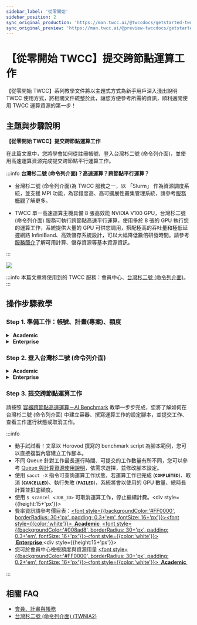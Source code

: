 ```yaml
---
sidebar_label: '從零開始'
sidebar_position: 2
sync_original_production: 'https://man.twcc.ai/@twccdocs/getstarted-twnia2-submit-job-zh' 
sync_original_preview: 'https://man.twcc.ai/@preview-twccdocs/getstarted-twnia2-submit-job-zh'
---
```



# 【從零開始 TWCC】提交跨節點運算工作


【從零開始 TWCC】系列教學文件將以主題式方式為新手用戶深入淺出說明 TWCC 使用方式，將相關文件統整於此，讓您方便參考所需的資訊，順利邁開使用 TWCC 運算資源的第一步！<i class="fa fa-hand-peace-o" aria-hidden="true"></i>


## 主題與步驟說明


**【從零開始 TWCC】提交跨節點運算工作**

在此篇文章中，您將學會如何從註冊帳號、登入台灣杉二號 (命令列介面)，並使用高速運算資源完成提交跨節點平行運算工作。


:::info
**台灣杉二號 (命令列介面)？高速運算？跨節點平行運算？**

- 台灣杉二號 (命令列介面)為 TWCC 服務之一，以 「Slurm」 作為資源調度系統，並支援 MPI 功能，為容錯度高、高可擴展性叢集管理系統，請參考[<ins>服務概觀</ins>](https://man.twcc.ai/@twccdocs/doc-twnia2-main-zh/https%3A%2F%2Fman.twcc.ai%2F%40twccdocs%2Ftwnia2-overview-zh)了解更多。

- TWCC 單一高速運算主機具備 8 張高效能 NVIDIA V100 GPU，台灣杉二號 (命令列介面) 服務可執行跨節點高速平行運算，使用多於 8 張的 GPU 執行您的運算工作，系統提供大量的 GPU 可供您調用，搭配極高的吞吐量和極低延遲網路 InfiniBand、高效儲存系統設計，可以大幅降低數倍研發時間。請參考[<ins>服務簡介</ins>](https://man.twcc.ai/@twccdocs/doc-twnia2-main-zh/https%3A%2F%2Fman.twcc.ai%2F%40twccdocs%2Fguide-twnia2-compute-capability-zh)了解可用計算、儲存資源等基本資源資訊。

::: 


![](https://i.imgur.com/wryZywk.png)



:::info
本篇文章將使用到的 TWCC 服務：會員中心、[<ins>台灣杉二號 (命令列介面)</ins>](https://man.twcc.ai/@twccdocs/doc-twnia2-main-zh)。
:::


## 操作步驟教學

### Step 1. 準備工作：帳號、計畫(專案)、額度

<!-- 1 start -->


<details class="docspoiler">

<summary><font style={{backgroundColor:'#FF0000', borderRadius: 30+'px', padding: 0.3+'em', fontSize: 16+'px'}}><font style={{color:'white'}}> <b>&nbsp;Academic&nbsp;</b></font></font></summary> 

<br/>

1. [註冊帳號](https://iservice.nchc.org.tw/nchc_service/index.php?lang_type=)
2. 完成後，您可以[新申請計畫](https://man.twcc.ai/@twccdocs/doc-service-main-zh/https%3A%2F%2Fman.twcc.ai%2F%40twccdocs%2Fapply-project-and-credit-zh)，或請 [租戶管理員<i class="fa fa-question-circle" aria-hidden="true"></i>](https://man.twcc.ai/@twccdocs/role-main-zh/https%3A%2F%2Fman.twcc.ai%2F%40twccdocs%2Frole-overview-zh) 將您[加入已存在之計畫](https://man.twcc.ai/@twccdocs/doc-service-main-zh/https%3A%2F%2Fman.twcc.ai%2F%40twccdocs%2Fguide-service-manage-project-team-zh)。
3. 若您為租戶管理員，請為您的計畫[購買計畫額度](https://man.twcc.ai/@twccdocs/doc-service-main-zh/https%3A%2F%2Fman.twcc.ai%2F%40twccdocs%2FS17dwAja4%3Ftype%3Dview)，計畫需有額度才能建立並使用 TWCC 資源。
4. 若您為租戶管理員，額度申請完成後，可將計畫母錢包拆分成多個子錢包分配固定額度給成員使用，若無拆分則統一使用計畫母錢包扣抵額度。請參考 [計畫錢包管理](https://man.twcc.ai/@twccdocs/doc-service-main-zh/https%3A%2F%2Fman.twcc.ai%2F%40twccdocs%2Fguide-service-manage-project-wallet-zh) 了解更多。


</details>

<!-- Space -->

<div style={{height:15+'px'}}></div>

<!-- 2. start -->

<details class="docspoiler">

<summary><font style={{backgroundColor:'#008ad8', borderRadius: 30+'px', padding: 0.3+'em', fontSize: 16+'px'}}><font style={{color:'white'}}> <b>&nbsp;Enterprise&nbsp;</b></font></font></summary>

<br/>

1. [註冊帳號](https://tws.twcc.ai/)
2. 完成後，您可以
    - 申請[免費體驗專案](https://member.twcc.ai/module_page.php?module=nchc_service#nchc_service/nchc_service.php?action=trial_prj_apply_step0)，或
    - 聯絡業務 (sales@twsc.io) 我們將深入了解您的使用需求，並協助您新增使用專案與額度，或
    - 請 [租戶管理員<i class="fa fa-question-circle" aria-hidden="true"></i>](https://man.twcc.ai/@twccdocs/role-main-zh/https%3A%2F%2Fman.twcc.ai%2F%40twccdocs%2Frole-overview-zh) 將您[加入已存在之專案](https://man.twcc.ai/@twsdocs/doc-mber-pjct-blng-main-zh/https%3A%2F%2Fman.twcc.ai%2F%40twsdocs%2Fguide-service-manage-project-team-zh)。


</details>
<div style={{height:15+'px'}}></div>

### Step 2. 登入台灣杉二號 (命令列介面)
    
<!-- 1 start -->


<details class="docspoiler">

<summary><font style={{backgroundColor:'#FF0000', borderRadius: 30+'px', padding: 0.3+'em', fontSize: 16+'px'}}><font style={{color:'white'}}> <b>&nbsp;Academic&nbsp;</b></font></font></summary> 

<br/>
    
1. <ins><a href = "https://man.twcc.ai/@twsdocs/doc-mber-pjct-blng-main-zh/https%3A%2F%2Fman.twcc.ai%2F%40twsdocs%2Fguide-service-hostname-pwd-otp-zh#%E6%9F%A5%E8%A9%A2%E4%B8%BB%E6%A9%9F%E5%B8%B3%E8%99%9F">準備主機帳號、密碼、OTP 認證碼</a></ins> <br/>
2. <ins><a href = "https://man.twcc.ai/@twccdocs/doc-twnia2-main-zh/https%3A%2F%2Fman.twcc.ai%2F%40twccdocs%2Fguide-twnia2-login-and-logout-zh">登入主機</a></ins>


</details>

    

<!-- Space -->

<div style={{height:15+'px'}}></div>

<!-- 2. start -->

<details class="docspoiler">

<summary><font style={{backgroundColor:'#008ad8', borderRadius: 30+'px', padding: 0.3+'em', fontSize: 16+'px'}}><font style={{color:'white'}}> <b>&nbsp;Enterprise&nbsp;</b></font></font></summary>

<br/>

1. <ins><a href = "https://man.twcc.ai/@twsdocs/doc-mber-pjct-blng-main-zh/https%3A%2F%2Fman.twcc.ai%2F%40twsdocs%2Fguide-service-hostname-pwd-otp-zh#%E6%9F%A5%E8%A9%A2%E4%B8%BB%E6%A9%9F%E5%B8%B3%E8%99%9F">準備主機帳號、密碼、OTP 認證碼</a></ins>
2. <ins><a href = "https://man.twcc.ai/@twccdocs/doc-twnia2-main-zh/https%3A%2F%2Fman.twcc.ai%2F%40twccdocs%2Fguide-twnia2-login-and-logout-zh">登入主機</a></ins>


</details>
<div style={{height:15+'px'}}></div>

### Step 3. 提交跨節點運算工作
    
請按照 [容器跨節點高速運算－AI Benchmark](https://man.twcc.ai/@twccdocs/doc-twnia2-main-zh/https%3A%2F%2Fman.twcc.ai%2F%40twccdocs%2Fhowto-twnia2-run-parallel-job-container-zh) 教學一步步完成，您將了解如何在台灣杉二號 (命令列介面) 中建立容器、撰寫運算工作的設定腳本，並提交工作、查看工作運行狀態或取消工作。
    
    
:::info
- 動手試試看！文章以 Horovod 撰寫的 benchmark script 為腳本範例，您可以直接複製內容建立工作腳本。
- 不同 Queue 針對工作最長運行時間、可提交的工作數量有所不同，您可以參考 [<ins>Queue 與計算資源使用說明</ins>](https://man.twcc.ai/@twccdocs/doc-twnia2-main-zh/https%3A%2F%2Fman.twcc.ai%2F%40twccdocs%2Fguide-twnia2-queue-zh)，依需求選擇，並修改腳本設定。
- 使用 `sacct -X` 指令可查詢運算工作狀態，若運算工作已完成 (**`COMPLETED`**)、取消 (**`CANCELLED`**)、執行失敗 (**`FAILED`**)，系統將會以使用的 GPU 數量、總時長計算並扣底額度。
- 使用 `$ scancel <JOB_ID>` 可取消運算工作，停止繼續計費。<div style={{height:15+'px'}}></div>
- 費率資訊請參考價目表：<a href="https://man.twcc.ai/@twccdocs/SJWlN3YDr?type=view#%E9%AB%98%E9%80%9F%E9%81%8B%E7%AE%97%E6%9C%8D%E5%8B%99-High-performance-Computing-HPC"><font style={{backgroundColor:'#FF0000', borderRadius: 30+'px', padding: 0.3+'em', fontSize: 16+'px'}}><font style={{color:'white'}}> <b>&nbsp;Academic&nbsp;</b></font></font></a> <a href="https://man.twcc.ai/@twsdocs/pricing-zh#%E9%AB%98%E9%80%9F%E9%81%8B%E7%AE%97%E6%9C%8D%E5%8B%99-High-performance-Computing-HPC"><font style={{backgroundColor:'#008ad8', borderRadius: 30+'px', padding: 0.3+'em', fontSize: 16+'px'}}><font style={{color:'white'}}> <b>&nbsp;Enterprise&nbsp;</b></font></font></a><div style={{height:15+'px'}}></div>
- 您可於會員中心檢視額度與資源用量 <a href="https://man.twcc.ai/@twccdocs/doc-service-main-zh/https%3A%2F%2Fman.twcc.ai%2F%40twccdocs%2Fguide-service-view-billing-resource-usage-zh"><font style={{backgroundColor:'#FF0000', borderRadius: 30+'px', padding: 0.2+'em', fontSize: 16+'px'}}><font style={{color:'white'}}> <b>&nbsp;Academic&nbsp;</b></font></font></a>

:::


## 相關 FAQ 
- [會員、計畫與帳務](https://man.twcc.ai/@twccdocs/faq-zh/https%3A%2F%2Fman.twcc.ai%2F%40twccdocs%2Ffaq-membership-project-billing-zh)
- [台灣杉二號 (命令列介面) (TWNIA2)](https://man.twcc.ai/@twccdocs/faq-zh/https%3A%2F%2Fman.twcc.ai%2F%40twccdocs%2Ffaq-twnia2-zh)

